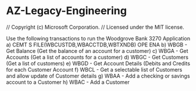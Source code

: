 # AZ-Legacy-Engineering
// Copyright (c) Microsoft Corporation.
// Licensed under the MIT license.

Use the following transactions to run the Woodgrove Bank 3270 Application
   a) CEMT S FILE(WBCUSTDB,WBACCTDB,WBTXNDB) OPE ENA
   b) WBGB - Get Balance (Get the balance of an account for a customer)
   c) WBGA - Get Accounts (Get a list of accounts for a customer)
   d) WBGC - Get Customers (Get a list of customers)
   e) WBGD - Get Account Details (Debits and Credits for each Customer Account
   f) WBCL - Get a selectable list of Customers and allow update of Customer details
   g) WBAA - Add a checking or savings account to a Customer
   h) WBAC - Add a Customer
   